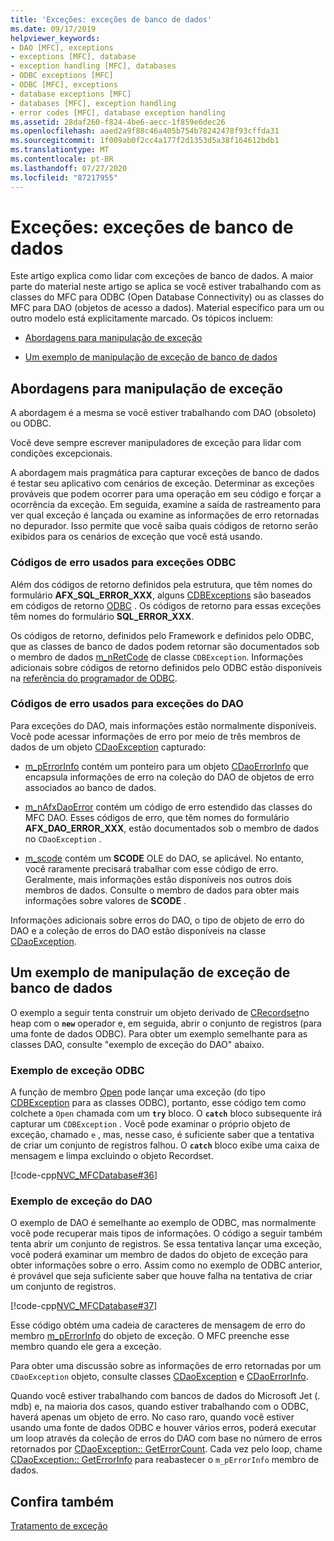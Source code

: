 ```yaml
---
title: 'Exceções: exceções de banco de dados'
ms.date: 09/17/2019
helpviewer_keywords:
- DAO [MFC], exceptions
- exceptions [MFC], database
- exception handling [MFC], databases
- ODBC exceptions [MFC]
- ODBC [MFC], exceptions
- database exceptions [MFC]
- databases [MFC], exception handling
- error codes [MFC], database exception handling
ms.assetid: 28daf260-f824-4be6-aecc-1f859e6dec26
ms.openlocfilehash: aaed2a9f88c46a405b754b78242478f93cffda31
ms.sourcegitcommit: 1f009ab0f2cc4a177f2d1353d5a38f164612bdb1
ms.translationtype: MT
ms.contentlocale: pt-BR
ms.lasthandoff: 07/27/2020
ms.locfileid: "87217955"
---
```

# <a name="exceptions-database-exceptions"></a>Exceções: exceções de banco de dados

Este artigo explica como lidar com exceções de banco de dados. A maior parte do material neste artigo se aplica se você estiver trabalhando com as classes do MFC para ODBC (Open Database Connectivity) ou as classes do MFC para DAO (objetos de acesso a dados). Material específico para um ou outro modelo está explicitamente marcado. Os tópicos incluem:

- [Abordagens para manipulação de exceção](#_core_approaches_to_exception_handling)

- [Um exemplo de manipulação de exceção de banco de dados](#_core_a_database_exception.2d.handling_example)

## <a name="approaches-to-exception-handling"></a><a name="_core_approaches_to_exception_handling"></a>Abordagens para manipulação de exceção

A abordagem é a mesma se você estiver trabalhando com DAO (obsoleto) ou ODBC.

Você deve sempre escrever manipuladores de exceção para lidar com condições excepcionais.

A abordagem mais pragmática para capturar exceções de banco de dados é testar seu aplicativo com cenários de exceção. Determinar as exceções prováveis que podem ocorrer para uma operação em seu código e forçar a ocorrência da exceção. Em seguida, examine a saída de rastreamento para ver qual exceção é lançada ou examine as informações de erro retornadas no depurador. Isso permite que você saiba quais códigos de retorno serão exibidos para os cenários de exceção que você está usando.

### <a name="error-codes-used-for-odbc-exceptions"></a>Códigos de erro usados para exceções ODBC

Além dos códigos de retorno definidos pela estrutura, que têm nomes do formulário **AFX_SQL_ERROR_XXX**, alguns [CDBExceptions](reference/cdbexception-class.md) são baseados em códigos de retorno [ODBC](../data/odbc/odbc-basics.md) . Os códigos de retorno para essas exceções têm nomes do formulário **SQL_ERROR_XXX**.

Os códigos de retorno, definidos pelo Framework e definidos pelo ODBC, que as classes de banco de dados podem retornar são documentados sob o membro de dados [m_nRetCode](reference/cdbexception-class.md#m_nretcode) de classe `CDBException`. Informações adicionais sobre códigos de retorno definidos pelo ODBC estão disponíveis na [referência do programador de ODBC](/sql/odbc/reference/odbc-programmer-s-reference).

### <a name="error-codes-used-for-dao-exceptions"></a>Códigos de erro usados para exceções do DAO

Para exceções do DAO, mais informações estão normalmente disponíveis. Você pode acessar informações de erro por meio de três membros de dados de um objeto [CDaoException](reference/cdaoexception-class.md) capturado:

- [m_pErrorInfo](reference/cdaoexception-class.md#m_perrorinfo) contém um ponteiro para um objeto [CDaoErrorInfo](reference/cdaoerrorinfo-structure.md) que encapsula informações de erro na coleção do DAO de objetos de erro associados ao banco de dados.

- [m_nAfxDaoError](reference/cdaoexception-class.md#m_nafxdaoerror) contém um código de erro estendido das classes do MFC DAO. Esses códigos de erro, que têm nomes do formulário **AFX_DAO_ERROR_XXX**, estão documentados sob o membro de dados no `CDaoException` .

- [m_scode](reference/cdaoexception-class.md#m_scode) contém um **SCODE** OLE do DAO, se aplicável. No entanto, você raramente precisará trabalhar com esse código de erro. Geralmente, mais informações estão disponíveis nos outros dois membros de dados. Consulte o membro de dados para obter mais informações sobre valores de **SCODE** .

Informações adicionais sobre erros do DAO, o tipo de objeto de erro do DAO e a coleção de erros do DAO estão disponíveis na classe [CDaoException](reference/cdaoexception-class.md).

## <a name="a-database-exception-handling-example"></a><a name="_core_a_database_exception.2d.handling_example"></a>Um exemplo de manipulação de exceção de banco de dados

O exemplo a seguir tenta construir um objeto derivado de [CRecordset](reference/crecordset-class.md)no heap com o **`new`** operador e, em seguida, abrir o conjunto de registros (para uma fonte de dados ODBC). Para obter um exemplo semelhante para as classes DAO, consulte "exemplo de exceção do DAO" abaixo.

### <a name="odbc-exception-example"></a>Exemplo de exceção ODBC

A função de membro [Open](reference/crecordset-class.md#open) pode lançar uma exceção (do tipo [CDBException](reference/cdbexception-class.md) para as classes ODBC), portanto, esse código tem como colchete a `Open` chamada com um **`try`** bloco. O **`catch`** bloco subsequente irá capturar um `CDBException` . Você pode examinar o próprio objeto de exceção, chamado `e` , mas, nesse caso, é suficiente saber que a tentativa de criar um conjunto de registros falhou. O **`catch`** bloco exibe uma caixa de mensagem e limpa excluindo o objeto Recordset.

[!code-cpp[NVC_MFCDatabase#36](codesnippet/cpp/exceptions-database-exceptions_1.cpp)]

### <a name="dao-exception-example"></a>Exemplo de exceção do DAO

O exemplo de DAO é semelhante ao exemplo de ODBC, mas normalmente você pode recuperar mais tipos de informações. O código a seguir também tenta abrir um conjunto de registros. Se essa tentativa lançar uma exceção, você poderá examinar um membro de dados do objeto de exceção para obter informações sobre o erro. Assim como no exemplo de ODBC anterior, é provável que seja suficiente saber que houve falha na tentativa de criar um conjunto de registros.

[!code-cpp[NVC_MFCDatabase#37](codesnippet/cpp/exceptions-database-exceptions_2.cpp)]

Esse código obtém uma cadeia de caracteres de mensagem de erro do membro [m_pErrorInfo](reference/cdaoexception-class.md#m_perrorinfo) do objeto de exceção. O MFC preenche esse membro quando ele gera a exceção.

Para obter uma discussão sobre as informações de erro retornadas por um `CDaoException` objeto, consulte classes [CDaoException](reference/cdaoexception-class.md) e [CDaoErrorInfo](reference/cdaoerrorinfo-structure.md).

Quando você estiver trabalhando com bancos de dados do Microsoft Jet (. mdb) e, na maioria dos casos, quando estiver trabalhando com o ODBC, haverá apenas um objeto de erro. No caso raro, quando você estiver usando uma fonte de dados ODBC e houver vários erros, poderá executar um loop através da coleção de erros do DAO com base no número de erros retornados por [CDaoException:: GetErrorCount](reference/cdaoexception-class.md#geterrorcount). Cada vez pelo loop, chame [CDaoException:: GetErrorInfo](reference/cdaoexception-class.md#geterrorinfo) para reabastecer o `m_pErrorInfo` membro de dados.

## <a name="see-also"></a>Confira também

[Tratamento de exceção](exception-handling-in-mfc.md)
